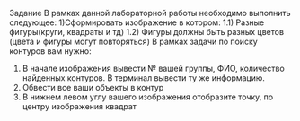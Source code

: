 Задание
В рамках данной лабораторной работы необходимо выполнить следующее:
1)Сформировать изображение в котором:
1.1) Разные фигуры(круги, квадраты и тд)
1.2) Фигуры должны быть разных цветов (цвета и фигуры могут повторяться)
В рамках задачи по поиску контуров вам нужно:
1) В начале изображения вывести № вашей группы, ФИО, количество найденных
контуров. В терминал вывести ту же информацию.
2) Обвести все ваши объекты в контур
3) В нижнем левом углу вашего изображения отобразите точку, по центру
изображения квадрат
